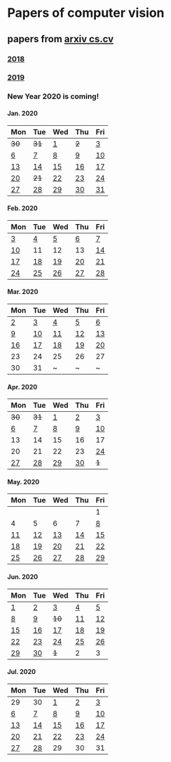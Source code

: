 # Papers of computer vision

## papers from [arxiv cs.cv](http://arxiv.org)
### [2018](2018.md)
### [2019](2019.md)

### New Year 2020 is coming!

#### Jan. 2020
| Mon                           | Tue                           | Wed                           | Thu                           | Fri                           |
| ----------------------------- | ----------------------------- | ----------------------------- | ----------------------------- | ----------------------------- |                 
| ~~30~~ | ~~31~~ | [1](2020/202001/20200101.md) | ~~2~~ | [3](2020/202001/20200103.md) |
| [6](2020/202001/20200106.md) | [7](2020/202001/20200107.md) | [8](2020/202001/20200108.md) | [9](2020/202001/20200109.md) | [10](2020/202001/20200110.md) |
[13](2020/202001/20200113.md) | [14](2020/202001/20200114.md) | [15](2020/202001/20200115.md) | [16](2020/202001/20200116.md) | [17](2020/202001/20200117.md) |
[20](2020/202001/20200120.md) | ~~21~~ | [22](2020/202001/20200122.md) | [23](2020/202001/20200123.md) |[24](2020/202001/20200124.md) |
[27](2020/202001/20200127.md) | [28](2020/202001/20200128.md) | [29](2020/202001/20200129.md) | [30](2020/202001/20200130.md) | [31](2020/202001/20200131.md) |


#### Feb. 2020
| Mon                           | Tue                           | Wed                           | Thu                           | Fri                           |
| ----------------------------- | ----------------------------- | ----------------------------- | ----------------------------- | ----------------------------- |                 
| [3](2020/202002/20200203.md) | [4](2020/202002/20200204.md) | [5](2020/202002/20200205.md) | [6](2020/202002/20200206.md) | [7](2020/202002/20200207.md) |
| [10](2020/202002/20200210.md) | 11 | 12 | 13 | [14](2020/202002/20200214.md) |
| [17](2020/202002/20200217.md) | [18](2020/202002/20200218.md) | [19](2020/202002/20200219.md)  | [20](2020/202002/20200220.md)  | [21](2020/202002/20200221.md) |
| [24](2020/202002/20200224.md) | [25](2020/202002/20200225.md) | [26](2020/202002/20200226.md) | [27](2020/202002/20200227.md) | [28](2020/202002/20200228.md) |


#### Mar. 2020
| Mon                           | Tue                           | Wed                           | Thu                           | Fri                           |
| ----------------------------- | ----------------------------- | ----------------------------- | ----------------------------- | ----------------------------- |                 
| [2](2020/202003/20200302.md) | [3](2020/202003/20200303.md) | [4](2020/202003/20200304.md) | [5](2020/202003/20200305.md) | [6](2020/202003/20200306.md) |
| [9](2020/202003/20200309.md) | [10](2020/202003/20200310.md) | [11](2020/202003/20200311.md)| [12](2020/202003/20200312.md) | [13](2020/202003/20200313.md) |
| [16](2020/202003/20200316.md) | [17](2020/202003/20200317.md) | [18](2020/202003/20200318.md)| [19](2020/202003/20200319.md) | [20](2020/202003/20200320.md) |
| 23 | 24 | 25| 26 | 27 |
| 30 | 31 | ~| ~ | ~ |

#### Apr. 2020
| Mon                           | Tue                           | Wed                           | Thu                           | Fri                           |
| ----------------------------- | ----------------------------- | ----------------------------- | ----------------------------- | ----------------------------- | 
~~30~~ | ~~31~~ | [1](2020/202004/20200401.md) | [2](2020/202004/20200401.md)| [3](2020/202004/20200403.md) | 
[6](2020/202004/20200406.md) | [7](2020/202004/20200407.md) | [8](2020/202004/20200408.md) | [9](2020/202004/20200409.md) | [10](2020/202004/20200410.md) |
13 | 14 | 15 | 16 | 17 |
20 | 21 | 22 | 23 | [24](2020/202004/20200424.md) |
[27](2020/202004/20200427.md) | [28](2020/202004/20200428.md) | [29](2020/202004/20200429.md) | [30](2020/202004/20200430.md) | ~~1~~|

#### May. 2020
| Mon                           | Tue                           | Wed                           | Thu                           | Fri                           |
| ----------------------------- | ----------------------------- | ----------------------------- | ----------------------------- | ----------------------------- | 
 | | | | |1|
4 | 5 | 6 | 7 | [8](2020/202005/20200508.md) |
[11](2020/202005/20200511.md) | [12](2020/202005/20200512.md)  |[13](2020/202005/20200513.md)  | [14](2020/202005/20200514.md)  | [15](2020/202005/20200515.md)  |
[18](2020/202005/20200518.md) | [19](2020/202005/20200519.md) | [20](2020/202005/20200520.md) | [21](2020/202005/20200521.md)   | [22](2020/202005/20200522.md) |
[25](2020/202005/20200525.md) | [26](2020/202005/20200526.md) | [27](2020/202005/20200527.md) | [28](2020/202005/20200528.md)  | [29](2020/202005/20200529.md) |


#### Jun. 2020
| Mon                           | Tue                           | Wed                           | Thu                           | Fri                           |
| ----------------------------- | ----------------------------- | ----------------------------- | ----------------------------- | ----------------------------- | 
[1](2020/202006/20200601.md) | [2](2020/202006/20200602.md) | [3](2020/202006/20200603.md) | [4](2020/202006/20200604.md) | [5](2020/202006/20200605.md) | 
[8](2020/202006/20200608.md) | [9](2020/202006/20200609.md) | ~~10~~ | [11](2020/202006/20200611.md) | [12](2020/202006/20200612.md) 
[15](2020/202006/20200615.md) | [16](2020/202006/20200616.md) | [17](2020/202006/20200617.md) | [18](2020/202006/20200618.md) | [19](2020/202006/20200619.md) | 
[22](2020/202006/20200622.md) | [23](2020/202006/20200623.md) | [24](2020/202006/20200624.md) | [25](2020/202006/20200625.md) | [26](2020/202006/20200626.md) |
[29](2020/202006/20200629.md) | [30](2020/202006/20200630.md) | ~~1~~ | 2 | 3 |
 
 #### Jul. 2020
| Mon                           | Tue                           | Wed                           | Thu                           | Fri                           |
| ----------------------------- | ----------------------------- | ----------------------------- | ----------------------------- | ----------------------------- |
29 | 30 | [1](2020/202007/20200701.md) | [2](2020/202007/20200702.md) | [3](2020/202007/20200703.md) |
[6](2020/202007/20200706.md) | [7](2020/202007/20200707.md) | [8](2020/202007/20200708.md) | [9](2020/202007/20200709.md) | [10](2020/202007/20200710.md) 
[13](2020/202007/20200713.md) | [14](2020/202007/20200714.md) | [15](2020/202007/20200715.md) | [16](2020/202007/20200716.md) | [17](2020/202007/20200717.md) 
[20](2020/202007/20200720.md) | [21](2020/202007/20200721.md) | [22](2020/202007/20200722.md) | [23](2020/202007/20200723.md) | [24](2020/202007/20200724.md) |
[27](2020/202007/20200727.md) | [28](2020/202007/20200728.md) | 29 | 30 | 31 |